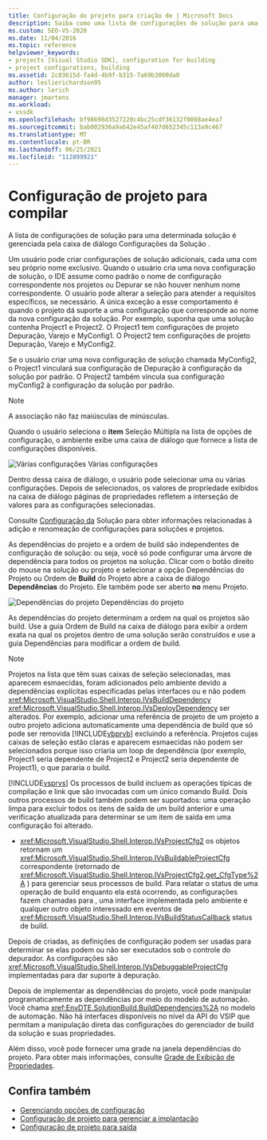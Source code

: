 ```yaml
---
title: Configuração do projeto para criação de | Microsoft Docs
description: Saiba como uma lista de configurações de solução para uma solução específica é gerenciada pela caixa de diálogo Configurações da Solução em um novo tipo de projeto.
ms.custom: SEO-VS-2020
ms.date: 11/04/2016
ms.topic: reference
helpviewer_keywords:
- projects [Visual Studio SDK], configuration for building
- project configurations, building
ms.assetid: 2c83615d-fa4d-4b9f-b315-7a69b3000da0
author: leslierichardson95
ms.author: lerich
manager: jmartens
ms.workload:
- vssdk
ms.openlocfilehash: bf98698d3527220c4bc25cdf36132f0088ae4ea7
ms.sourcegitcommit: bab002936a9a642e45af407d652345c113a9c467
ms.translationtype: MT
ms.contentlocale: pt-BR
ms.lasthandoff: 06/25/2021
ms.locfileid: "112899921"
---
```

# <a name="project-configuration-for-building"></a>Configuração de projeto para compilar
A lista de configurações de solução para uma determinada solução é gerenciada pela caixa de diálogo Configurações da Solução .

 Um usuário pode criar configurações de solução adicionais, cada uma com seu próprio nome exclusivo. Quando o usuário cria uma nova configuração de solução, o IDE assume como padrão o nome de configuração correspondente nos projetos ou Depurar se não houver nenhum nome correspondente. O usuário pode alterar a seleção para atender a requisitos específicos, se necessário. A única exceção a esse comportamento é quando o projeto dá suporte a uma configuração que corresponde ao nome da nova configuração da solução. Por exemplo, suponha que uma solução contenha Project1 e Project2. O Project1 tem configurações de projeto Depuração, Varejo e MyConfig1. O Project2 tem configurações de projeto Depuração, Varejo e MyConfig2.

 Se o usuário criar uma nova configuração de solução chamada MyConfig2, o Project1 vinculará sua configuração de Depuração à configuração da solução por padrão. O Project2 também vincula sua configuração myConfig2 à configuração da solução por padrão.

> [!NOTE]
> A associação não faz maiúsculas de minúsculas.

 Quando o usuário seleciona o **item** Seleção Múltipla na lista de opções de configuração, o ambiente exibe uma caixa de diálogo que fornece a lista de configurações disponíveis.

 ![Várias configurações](../../extensibility/internals/media/vsmultiplecfgs.gif "vsMultipleCfgs") Várias configurações

 Dentro dessa caixa de diálogo, o usuário pode selecionar uma ou várias configurações. Depois de selecionados, os valores de propriedade exibidos na caixa de diálogo páginas de propriedades refletem a interseção de valores para as configurações selecionadas.

 Consulte [Configuração da](../../extensibility/internals/solution-configuration.md) Solução para obter informações relacionadas à adição e renomeação de configurações para soluções e projetos.

 As dependências do projeto e a ordem de build são independentes de configuração de solução: ou seja, você só pode configurar uma árvore de dependência para todos os projetos na solução. Clicar com o botão direito do  mouse na solução ou projeto e selecionar a opção Dependências do Projeto ou Ordem de **Build** do Projeto abre a caixa de diálogo **Dependências** do Projeto. Ele também pode ser aberto **no** menu Projeto.

 ![Dependências do projeto](../../extensibility/internals/media/vsprojdependencies.gif "vsProjDependencies") Dependências do projeto

 As dependências do projeto determinam a ordem na qual os projetos são build. Use a guia Ordem de Build na caixa de diálogo para exibir a ordem exata na qual os projetos dentro de uma solução serão construídos e use a guia Dependências para modificar a ordem de build.

> [!NOTE]
> Projetos na lista que têm suas caixas de seleção selecionadas, mas aparecem esmaecidas, foram adicionados pelo ambiente devido a dependências explícitas especificadas pelas interfaces ou e não podem <xref:Microsoft.VisualStudio.Shell.Interop.IVsBuildDependency> <xref:Microsoft.VisualStudio.Shell.Interop.IVsDeployDependency> ser alterados. Por exemplo, adicionar uma referência de projeto de um projeto a outro projeto adiciona automaticamente uma dependência de build que só pode ser removida [!INCLUDE[vbprvb](../../code-quality/includes/vbprvb_md.md)] excluindo a referência. Projetos cujas caixas de seleção estão claras e aparecem esmaecidas não podem ser selecionados porque isso criaria um loop de dependência (por exemplo, Project1 seria dependente de Project2 e Project2 seria dependente de Project1), o que pararia o build.

 [!INCLUDE[vsprvs](../../code-quality/includes/vsprvs_md.md)] Os processos de build incluem as operações típicas de compilação e link que são invocadas com um único comando Build. Dois outros processos de build também podem ser suportados: uma operação limpa para excluir todos os itens de saída de um build anterior e uma verificação atualizada para determinar se um item de saída em uma configuração foi alterado.

- <xref:Microsoft.VisualStudio.Shell.Interop.IVsProjectCfg2> os objetos retornam um <xref:Microsoft.VisualStudio.Shell.Interop.IVsBuildableProjectCfg> correspondente (retornado de <xref:Microsoft.VisualStudio.Shell.Interop.IVsProjectCfg2.get_CfgType%2A> ) para gerenciar seus processos de build. Para relatar o status de uma operação de build enquanto ela está ocorrendo, as configurações fazem chamadas para , uma interface implementada pelo ambiente e qualquer outro objeto interessado em eventos de <xref:Microsoft.VisualStudio.Shell.Interop.IVsBuildStatusCallback> status de build.

 Depois de criadas, as definições de configuração podem ser usadas para determinar se elas podem ou não ser executados sob o controle do depurador. As configurações são <xref:Microsoft.VisualStudio.Shell.Interop.IVsDebuggableProjectCfg> implementadas para dar suporte à depuração.

 Depois de implementar as dependências do projeto, você pode manipular programaticamente as dependências por meio do modelo de automação. Você chama <xref:EnvDTE.SolutionBuild.BuildDependencies%2A> no modelo de automação. Não há interfaces disponíveis no nível da API do VSIP que permitam a manipulação direta das configurações do gerenciador de build da solução e suas propriedades.

 Além disso, você pode fornecer uma grade na janela dependências do projeto. Para obter mais informações, consulte [Grade de Exibição de Propriedades](../../extensibility/internals/properties-display-grid.md).

## <a name="see-also"></a>Confira também
- [Gerenciando opções de configuração](../../extensibility/internals/managing-configuration-options.md)
- [Configuração de projeto para gerenciar a implantação](../../extensibility/internals/project-configuration-for-managing-deployment.md)
- [Configuração de projeto para saída](../../extensibility/internals/project-configuration-for-output.md)
